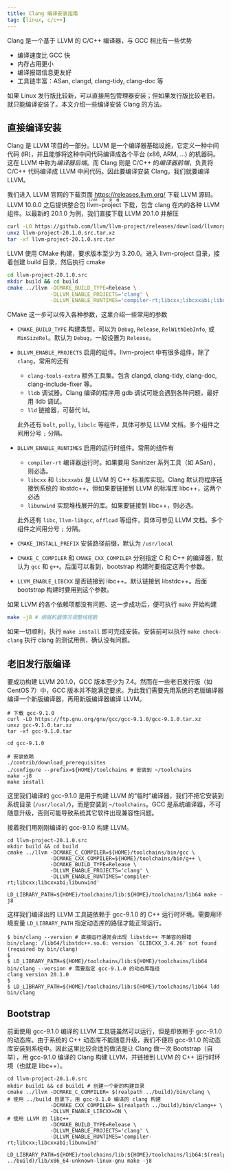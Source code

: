 ```yaml
---
title: Clang 编译安装指南
tag: [linux, c/c++]
---
```

Clang 是一个基于 LLVM 的 C/C++ 编译器，与 GCC 相比有一些优势

- 编译速度比 GCC 快
- 内存占用更小
- 编译报错信息更友好
- 工具链丰富：ASan, clangd, clang-tidy, clang-doc 等

如果 Linux 发行版比较新，可以直接用包管理器安装；但如果发行版比较老旧，就只能编译安装了。本文介绍一些编译安装 Clang 的方法。

## 直接编译安装

Clang 是 LLVM 项目的一部分。LLVM 是一个编译器基础设施，它定义一种中间代码 (IR)，并且能够将这种中间代码编译成各个平台 (x86, ARM, ...) 的机器码。这在 LLVM 中称为*编译器后端*。而 Clang 则是 C/C++ 的*编译器前端*，负责将 C/C++ 代码编译成 LLVM 中间代码。因此要编译安装 Clang，我们就要编译 LLVM。

我们进入 LLVM 官网的下载页面 <https://releases.llvm.org/> 下载 LLVM 源码。LLVM 10.0.0 之后提供整合包 <ruby>llvm-project<rt>LLVM 全家桶</rt></ruby> 下载，包含 clang 在内的各种 LLVM 组件。以最新的 20.1.0 为例，我们直接下载 LLVM 20.1.0 并解压

```bash
curl -LO https://github.com/llvm/llvm-project/releases/download/llvmorg-20.1.0/llvm-project-20.1.0.src.tar.xz
unxz llvm-project-20.1.0.src.tar.xz
tar -xf llvm-project-20.1.0.src.tar
```

LLVM 使用 CMake 构建，要求版本至少为 3.20.0。进入 llvm-project 目录，接着创建 build 目录，然后执行 cmake

```bash
cd llvm-project-20.1.0.src
mkdir build && cd build
cmake ../llvm -DCMAKE_BUILD_TYPE=Release \
              -DLLVM_ENABLE_PROJECTS='clang' \
              -DLLVM_ENABLE_RUNTIMES='compiler-rt;libcxx;libcxxabi;libunwind'
```

CMake 这一步可以传入各种参数，这里介绍一些常用的参数

- `CMAKE_BUILD_TYPE` 构建类型，可以为 `Debug`, `Release`, `RelWithDebInfo`, 或 `MinSizeRel`。默认为 `Debug`，一般设置为 `Release`。
- `DLLVM_ENABLE_PROJECTS` 启用的组件。llvm-project 中有很多组件，除了 `clang`，常用的还有
    - `clang-tools-extra` 额外工具集。包含 clangd, clang-tidy, clang-doc, clang-include-fixer 等。
    - `lldb` 调试器。Clang 编译的程序用 gdb 调试可能会遇到各种问题，最好用 lldb 调试。
    - `lld` 链接器，可替代 ld。

    此外还有 `bolt`, `polly`, `libclc` 等组件，具体可参见 LLVM 文档。多个组件之间用分号 `;` 分隔。
- `DLLVM_ENABLE_RUNTIMES` 启用的运行时组件。常用的组件有
    - `compiler-rt` 编译器运行时。如果要用 Sanitizer 系列工具（如 ASan），则必选。
    - `libcxx` 和 `libcxxabi` 是 LLVM 的 C++ 标准库实现。Clang 默认将程序链接到系统的 libstdc++，但如果要链接到 LLVM 的标准库 libc++，这两个必选
    - `libunwind` 实现堆栈展开的库。如果要链接到 libc++，则必选。
    
    此外还有 `libc`, `llvm-libgcc`, `offload` 等组件，具体可参见 LLVM 文档。多个组件之间用分号 `;` 分隔。
- `CMAKE_INSTALL_PREFIX` 安装路径前缀，默认为 `/usr/local`
- `CMAKE_C_COMPILER` 和 `CMAKE_CXX_COMPILER` 分别指定 C 和 C++ 的编译器，默认为 `gcc` 和 `g++`。后面可以看到，bootstrap 构建时要指定这两个参数。
- `LLVM_ENABLE_LIBCXX` 是否链接到 libc++。默认链接到 libstdc++。后面 bootstrap 构建时要用到这个参数。

如果 LLVM 的各个依赖项都没有问题、这一步成功后，便可执行 `make` 开始构建

```bash
make -j8 # 根据机器情况调整线程数 
```

如果一切顺利，执行 `make install` 即可完成安装。安装前可以执行 `make check-clang` 执行 clang 的测试用例，确认没有问题。

## 老旧发行版编译

要成功构建 LLVM 20.1.0，GCC 版本至少为 7.4。然而在一些老旧发行版（如 CentOS 7）中，GCC 版本并不能满足要求。为此我们需要先用系统的老版编译器编译一个新版编译器，再用新版编译器编译 LLVM。

```
# 下载 gcc-9.1.0
curl -LO https://ftp.gnu.org/gnu/gcc/gcc-9.1.0/gcc-9.1.0.tar.xz
unxz gcc-9.1.0.tar.xz
tar -xf gcc-9.1.0.tar

cd gcc-9.1.0

# 安装依赖
./contrib/download_prerequisites
./configure --prefix=${HOME}/toolchains # 安装到 ~/toolchains
make -j8
make install
```

这里我们编译的 gcc-9.1.0 是用于构建 LLVM 的“临时”编译器，我们不把它安装到系统目录 (`/usr/local/`)，而是安装到 `~/toolchains`。GCC 是系统编译器，不可随意升级，否则可能导致系统其它软件出现兼容性问题。

接着我们用刚刚编译的 gcc-9.1.0 构建 LLVM。

```
cd llvm-project-20.1.0.src
mkdir build && cd build
cmake ../llvm -DCMAKE_C_COMPILER=${HOME}/toolchains/bin/gcc \
              -DCMAKE_CXX_COMPILER=${HOME}/toolchains/bin/g++ \
              -DCMAKE_BUILD_TYPE=Release \
              -DLLVM_ENABLE_PROJECTS='clang' \
              -DLLVM_ENABLE_RUNTIMES='compiler-rt;libcxx;libcxxabi;libunwind'

LD_LIBRARY_PATH=${HOME}/toolchains/lib:${HOME}/toolchains/lib64 make -j8
```

这样我们编译出的 LLVM 工具链依赖于 gcc-9.1.0 的 C++ 运行时环境。需要用环境变量 `LD_LIBRARY_PATH` 指定动态库的路径才能正常运行。

```
$ bin/clang --version # 直接运行通常会出现 libstdc++ 不兼容的报错
bin/clang: /lib64/libstdc++.so.6: version `GLIBCXX_3.4.26' not found (required by bin/clang)
$
$ LD_LIBRARY_PATH=${HOME}/toolchains/lib:${HOME}/toolchains/lib64 bin/clang --version # 需要指定 gcc-9.1.0 的动态库路径
clang version 20.1.0
$
$ LD_LIBRARY_PATH=${HOME}/toolchains/lib:${HOME}/toolchains/lib64 ldd bin/clang
```

## Bootstrap

前面使用 gcc-9.1.0 编译的 LLVM 工具链虽然可以运行，但是却依赖于 gcc-9.1.0 的动态库。由于系统的 C++ 动态库不能随意升级，我们不便将 gcc-9.1.0 的动态库安装到系统中。因此这里比较合适的做法是让 Clang 做一次 Bootstrap（自举），用 gcc-9.1.0 编译的 Clang 构建 LLVM，并链接到 LLVM 的 C++ 运行时环境（也就是 libc++）。

```
cd llvm-project-20.1.0.src
mkdir build1 && cd build1 # 创建一个新的构建目录
cmake ../llvm -DCMAKE_C_COMPILER= $(realpath ../build)/bin/clang \      # 使用 ../build 目录下，用 gcc-9.1.0 编译的 clang 构建
              -DCMAKE_CXX_COMPILER= $(realpath ../build)/bin/clang++ \
              -DLLVM_ENABLE_LIBCXX=ON \                                 # 使用 LLVM 的 libc++
              -DCMAKE_BUILD_TYPE=Release \
              -DLLVM_ENABLE_PROJECTS='clang' \
              -DLLVM_ENABLE_RUNTIMES='compiler-rt;libcxx;libcxxabi;libunwind'

LD_LIBRARY_PATH=${HOME}/toolchains/lib:${HOME}/toolchains/lib64:$(realpath ../build)/lib/x86_64-unknown-linux-gnu make -j8
```

